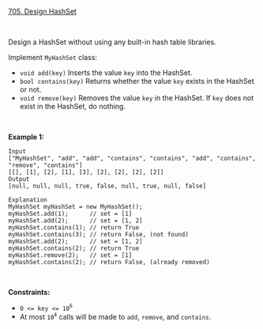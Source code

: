 [705. Design HashSet](https://leetcode.com/problems/design-hashset/)

<br>

Design a HashSet without using any built-in hash table libraries.

Implement `MyHashSet` class:

+    `void add(key)` Inserts the value `key` into the HashSet.
+    `bool contains(key)` Returns whether the value `key` exists in the HashSet or not.
+    `void remove(key)` Removes the value `key` in the HashSet. If `key` does not exist in the HashSet, do nothing.

<br>

**Example 1:**

```
Input
["MyHashSet", "add", "add", "contains", "contains", "add", "contains", "remove", "contains"]
[[], [1], [2], [1], [3], [2], [2], [2], [2]]
Output
[null, null, null, true, false, null, true, null, false]

Explanation
MyHashSet myHashSet = new MyHashSet();
myHashSet.add(1);      // set = [1]
myHashSet.add(2);      // set = [1, 2]
myHashSet.contains(1); // return True
myHashSet.contains(3); // return False, (not found)
myHashSet.add(2);      // set = [1, 2]
myHashSet.contains(2); // return True
myHashSet.remove(2);   // set = [1]
myHashSet.contains(2); // return False, (already removed)
```

<br>

**Constraints:**

+    `0 <= key <= 10`<sup>`6`</sup>
+    At most `10`<sup>`4`</sup> calls will be made to `add`, `remove`, and `contains`.
